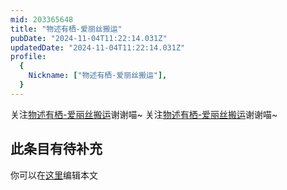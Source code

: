 ```yaml
---
mid: 203365648
title: "物述有栖-爱丽丝搬运"
pubDate: "2024-11-04T11:22:14.031Z"
updatedDate: "2024-11-04T11:22:14.031Z"
profile:
  {
    Nickname: ["物述有栖-爱丽丝搬运"],
  }
---
```


关注[物述有栖-爱丽丝搬运](https://space.bilibili.com/203365648)谢谢喵~ 关注[物述有栖-爱丽丝搬运](https://space.bilibili.com/203365648)谢谢喵~

## 此条目有待补充
你可以在[这里](https://github.com/Yuhanawa/VTuber.ICU-Content/edit/master/v/物述有栖-爱丽丝搬运/index.md)编辑本文
